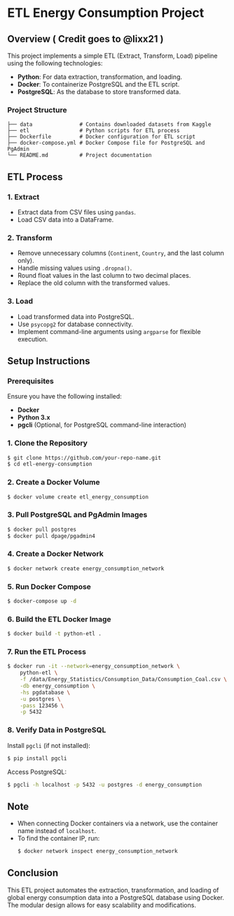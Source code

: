 # ETL Energy Consumption Project 

## Overview ( Credit goes to @lixx21 )
This project implements a simple ETL (Extract, Transform, Load) pipeline using the following technologies:

- **Python**: For data extraction, transformation, and loading.
- **Docker**: To containerize PostgreSQL and the ETL script.
- **PostgreSQL**: As the database to store transformed data.

### Project Structure
```
├── data               # Contains downloaded datasets from Kaggle
├── etl                # Python scripts for ETL process
├── Dockerfile         # Docker configuration for ETL script
├── docker-compose.yml # Docker Compose file for PostgreSQL and PgAdmin
└── README.md          # Project documentation
```

## ETL Process

### 1. Extract
- Extract data from CSV files using `pandas`.
- Load CSV data into a DataFrame.

### 2. Transform
- Remove unnecessary columns (`Continent`, `Country`, and the last column only).
- Handle missing values using `.dropna()`.
- Round float values in the last column to two decimal places.
- Replace the old column with the transformed values.

### 3. Load
- Load transformed data into PostgreSQL.
- Use `psycopg2` for database connectivity.
- Implement command-line arguments using `argparse` for flexible execution.

## Setup Instructions

### Prerequisites
Ensure you have the following installed:
- **Docker**
- **Python 3.x**
- **pgcli** (Optional, for PostgreSQL command-line interaction)

### 1. Clone the Repository
```sh
$ git clone https://github.com/your-repo-name.git
$ cd etl-energy-consumption
```

### 2. Create a Docker Volume
```sh
$ docker volume create etl_energy_consumption
```

### 3. Pull PostgreSQL and PgAdmin Images
```sh
$ docker pull postgres
$ docker pull dpage/pgadmin4
```

### 4. Create a Docker Network
```sh
$ docker network create energy_consumption_network
```

### 5. Run Docker Compose
```sh
$ docker-compose up -d
```

### 6. Build the ETL Docker Image
```sh
$ docker build -t python-etl .
```

### 7. Run the ETL Process
```sh
$ docker run -it --network=energy_consumption_network \
    python-etl \
    -f /data/Energy_Statistics/Consumption_Data/Consumption_Coal.csv \
    -db energy_consumption \
    -hs pgdatabase \
    -u postgres \
    -pass 123456 \
    -p 5432
```

### 8. Verify Data in PostgreSQL
Install `pgcli` (if not installed):
```sh
$ pip install pgcli
```
Access PostgreSQL:
```sh
$ pgcli -h localhost -p 5432 -u postgres -d energy_consumption
```

## Note
- When connecting Docker containers via a network, use the container name instead of `localhost`.
- To find the container IP, run:
  ```sh
  $ docker network inspect energy_consumption_network
  ```

## Conclusion
This ETL project automates the extraction, transformation, and loading of global energy consumption data into a PostgreSQL database using Docker. The modular design allows for easy scalability and modifications.

